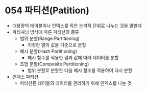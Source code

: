 # 054 파티션(Patition)

- 대용량의 테이블이나 인덱스를 작은 논리적 단위로 나누는 것을 말한다
- 파티셔닝 방식에 따른 파티션의 종류
  - 범위 분할(Range Partitioning)
    - 지정한 열의 값을 기준으로 분할
  - 해시 분할(Hash Partitioning)
    - 해시 함수를 적용한 결과 값에 따라 데이터를 분할
  - 조합 분할(Composite Partitioning)
    - 범위 분할로 분할한 다음 해시 함수를 적용하여 다시 분할
- 인덱스 파티션
  - 파티션된 테이블의 데이터를 관리하기 위해 인덱스를 나눈 것